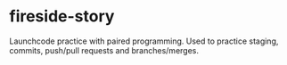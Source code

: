 # fireside-story
Launchcode practice with paired programming. Used to practice staging, commits, push/pull requests and branches/merges.
